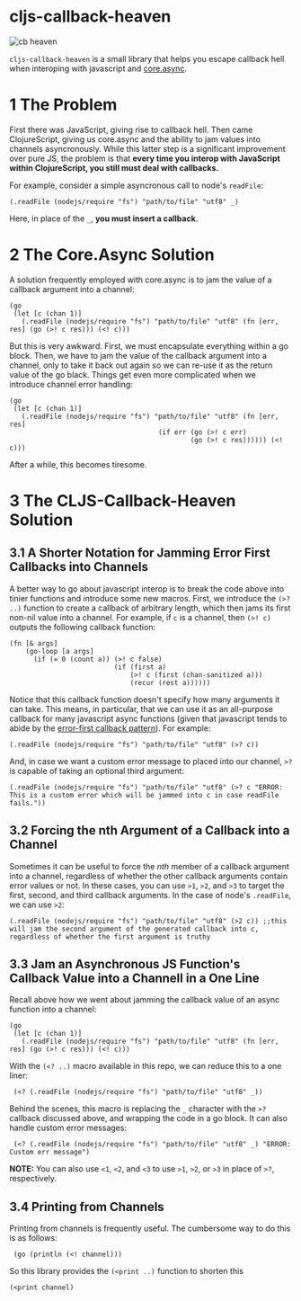 # cljs-callback-heaven

![cb heaven](http://www.businesscomputingworld.co.uk/wp-content/uploads/2012/09/Cloud-Heaven.jpg)

`cljs-callback-heaven` is a small library that helps you escape callback hell when interoping with javascript and [core.async](https://clojure.github.io/core.async/).

# 1 The Problem

First there was JavaScript, giving rise to callback hell.  Then came ClojureScript, giving us core.async and the ability to jam values into channels asyncronously.  While this latter step is a significant improvement over pure JS, the problem is that **every time you interop with JavaScript within ClojureScript, you still must deal with callbacks.**

For example, consider a simple asyncronous call to node's `readFile`:

    (.readFile (nodejs/require "fs") "path/to/file" "utf8" _)

Here, in place of the `_`, **you must insert a callback**.

# 2 The Core.Async Solution

A solution frequently employed with core.async is to jam the value of a callback argument into a channel:

    (go
     (let [c (chan 1)]
       (.readFile (nodejs/require "fs") "path/to/file" "utf8" (fn [err, res] (go (>! c res))) (<! c)))

But this is very awkward. First, we must encapsulate everything within a go block. Then, we have to jam the value of the callback argument into a channel, only to take it back out again so we can re-use it as the return value of the go black. Things get even more complicated when we introduce channel error handling:

    (go
     (let [c (chan 1)]
       (.readFile (nodejs/require "fs") "path/to/file" "utf8" (fn [err, res] 
                                         (if err (go (>! c err) 
                                                 (go (>! c res)))))) (<! c)))
After a while, this becomes tiresome.

# 3 The CLJS-Callback-Heaven Solution
## 3.1 A Shorter Notation for Jamming Error First Callbacks into Channels

A better way to go about javascript interop is to break the code above into tinier functions and introduce some new macros.  First, we introduce the `(>? ..)` function to create a callback of arbitrary length, which then jams its first non-nil value into a channel. For example, if `c` is a channel, then `(>! c)` outputs the following callback function:

    (fn [& args] 
        (go-loop [a args]
          (if (= 0 (count a)) (>! c false)
                              (if (first a) 
                                  (>! c (first (chan-sanitized a))) 
                                  (recur (rest a))))))

Notice that this callback function doesn't specify how many arguments it can take.  This means, in particular, that we can use it as an all-purpose callback for many javascript async functions (given that javascript tends to abide by the [error-first callback pattern](http://fredkschott.com/post/2014/03/understanding-error-first-callbacks-in-node-js/)). For example:

    (.readFile (nodejs/require "fs") "path/to/file" "utf8" (>? c))

And, in case we want a custom error message to placed into our channel, `>?` is capable of taking an optional third argument:

    (.readFile (nodejs/require "fs") "path/to/file" "utf8" (>? c "ERROR: This is a custom error which will be jammed into c in case readFile fails."))

## 3.2 Forcing the nth Argument of a Callback into a Channel

Sometimes it can be useful to force the *nth* member of a callback argument into a channel, regardless of whether the other callback arguments contain error values or not. In these cases, you can use `>1`, `>2`, and `>3` to target the first, second, and third callback arguments. In the case of node's `.readFile`, we can use `>2`:
  
    (.readFile (nodejs/require "fs") "path/to/file" "utf8" (>2 c)) ;;this will jam the second argument of the generated callback into c, regardless of whether the first argument is truthy

## 3.3 Jam an Asynchronous JS Function's Callback Value into a Channell in a One Line

Recall above how we went about jamming the callback value of an async function into a channel:

    (go
     (let [c (chan 1)]
       (.readFile (nodejs/require "fs") "path/to/file" "utf8" (fn [err, res] (go (>! c res))) (<! c)))

With the `(<? ..)` macro available in this repo, we can reduce this to a one liner:

     (<? (.readFile (nodejs/require "fs") "path/to/file" "utf8" _))

Behind the scenes, this macro is replacing the `_` character with the `>?` callback discussed above, and wrapping the code in a go block. It can also handle custom error messages:

     (<? (.readFile (nodejs/require "fs") "path/to/file" "utf8" _) "ERROR: Custom err message")

**NOTE:** You can also use `<1`, `<2`, and `<3` to use `>1`, `>2`, or `>3` in place of `>?`, respectively.

## 3.4 Printing from Channels

Printing from channels is frequently useful. The cumbersome way to do this is as follows:
 
     (go (println (<! channel))) 

So this library provides the `(<print ..)` function to shorten this

    (<print channel)
